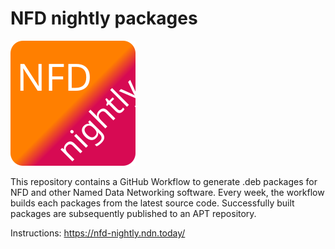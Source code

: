 # NFD nightly packages

![NFD nightly logo](docs/logo.svg)

This repository contains a GitHub Workflow to generate .deb packages for NFD and other Named Data Networking software.
Every week, the workflow builds each packages from the latest source code.
Successfully built packages are subsequently published to an APT repository.

Instructions: <https://nfd-nightly.ndn.today/>
